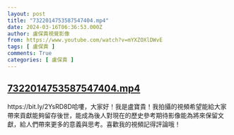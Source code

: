```yaml
---
layout: post
title: "7322014753587547404.mp4"
date: 2024-03-16T06:36:53.000Z
author: 盧保貴視覺影像
from: https://www.youtube.com/watch?v=mYXZOXlDWvE
tags: [ 盧保貴 ]
comments: True
categories: [ 盧保貴 ]
---
```

<!--1710571013000-->
[7322014753587547404.mp4](https://www.youtube.com/watch?v=mYXZOXlDWvE)
------

<div>
https://bit.ly/2YsRD8D哈嘍，大家好！我是盧寶貴！我拍攝的視頻希望能給大家帶來貢獻能夠留存後世，能成為後人對現在的歷史參考期待影像能為將來保留文獻，給人們帶來更多的意義與思考。喜歡我的視頻記得評論哦！
</div>
